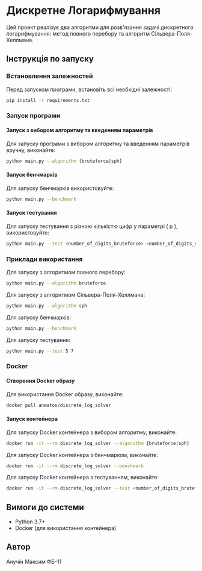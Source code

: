 
# Дискретне Логарифмування

Цей проект реалізує два алгоритми для розв'язання задачі дискретного логарифмування: метод повного перебору та алгоритм Сільвера-Поля-Хеллмана.

## Інструкція по запуску

### Встановлення залежностей

Перед запуском програми, встановіть всі необхідні залежності:

```bash
pip install -r requirements.txt
```

### Запуск програми

#### Запуск з вибором алгоритму та введенням параметрів

Для запуску програми з вибором алгоритму та введенням параметрів вручну, виконайте:

```bash
python main.py --algorithm [bruteforce|sph]
```

#### Запуск бенчмарків

Для запуску бенчмарків використовуйте:

```bash
python main.py --benchmark
```

#### Запуск тестування

Для запуску тестування з різною кількістю цифр у параметрі \( p \), використовуйте:

```bash
python main.py --test <number_of_digits_bruteforce> <number_of_digits_sph>
```

### Приклади використання

Для запуску з алгоритмом повного перебору:

```bash
python main.py --algorithm bruteforce
```

Для запуску з алгоритмом Сільвера-Поля-Хеллмана:

```bash
python main.py --algorithm sph
```

Для запуску бенчмарків:

```bash
python main.py --benchmark
```

Для запуску тестування:

```bash
python main.py --test 5 7
```

### Docker

#### Створення Docker образу

Для використання Docker образу, виконайте:

```bash
docker pull anmatos/discrete_log_solver
```

#### Запуск контейнера

Для запуску Docker контейнера з вибором алгоритму, виконайте:

```bash
docker run -it --rm discrete_log_solver --algorithm [bruteforce|sph]
```

Для запуску Docker контейнера з бенчмарком, виконайте:

```bash
docker run -it --rm discrete_log_solver --benchmark
```

Для запуску Docker контейнера з тестуванням, виконайте:

```bash
docker run -it --rm discrete_log_solver --test <number_of_digits_bruteforce> <number_of_digits_sph>
```

## Вимоги до системи

- Python 3.7+
- Docker (для використання контейнера)

## Автор

Анучін Максим ФБ-11
